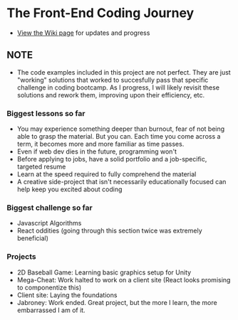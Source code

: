 # The Front-End Coding Journey
* [View the Wiki page](https://github.com/Stryyder/The-Front-End-Coding-Journey/wiki)
for updates and progress

## NOTE
- The code examples included in this project are not perfect. They are just "working" solutions that worked to succesfully pass that specific challenge in coding bootcamp. As I progress, I will likely revisit these solutions and rework them, improving upon their efficiency, etc.

### Biggest lessons so far
- You may experience something deeper than burnout, fear of not being able to grasp the material. But you can. Each time you come across a term, it becomes more and more familiar as time passes.
- Even if web dev dies in the future, programming won't
- Before applying to jobs, have a solid portfolio and a job-specific, targeted resume
- Learn at the speed required to fully comprehend the material
- A creative side-project that isn't necessarily educationally focused can help keep you excited about coding

### Biggest challenge so far
- Javascript Algorithms
- React oddities (going through this section twice was extremely beneficial)

### Projects
- 2D Baseball Game: Learning basic graphics setup for Unity
- Mega-Cheat: Work halted to work on a client site (React looks promising to componentize this) 
- Client site: Laying the foundations
- Jabroney: Work ended. Great project, but the more I learn, the more embarrassed I am of it.

